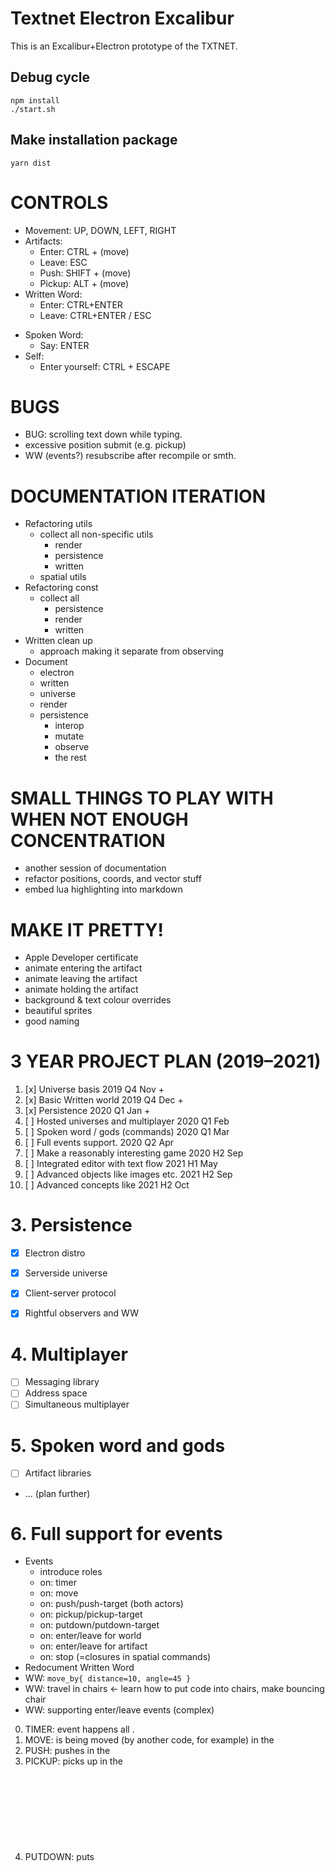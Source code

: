 # Textnet Electron Excalibur

This is an Excalibur+Electron prototype of the TXTNET.

## Debug cycle
    npm install
    ./start.sh

## Make installation package
    yarn dist

# CONTROLS
+ Movement: UP, DOWN, LEFT, RIGHT
+ Artifacts:
    + Enter:  CTRL  + (move)
    + Leave:  ESC 
    + Push:   SHIFT + (move)
    + Pickup: ALT   + (move)
+ Written Word:
    + Enter: CTRL+ENTER 
    + Leave: CTRL+ENTER / ESC
- Spoken Word:
    - Say: ENTER
- Self:
    - Enter yourself: CTRL + ESCAPE


# BUGS
+ BUG: scrolling text down while typing.
+ excessive position submit (e.g. pickup)
+ WW (events?) resubscribe after recompile or smth.

# DOCUMENTATION ITERATION
- Refactoring utils
    - collect all non-specific utils
        - render
        - persistence
        - written
    - spatial utils
- Refactoring const
    - collect all
        - persistence
        - render
        - written
- Written clean up
    - approach making it separate from observing
- Document
    + electron
    + written
    - universe
    + render
    - persistence
        - interop
        - mutate
        - observe
        - the rest

# SMALL THINGS TO PLAY WITH WHEN NOT ENOUGH CONCENTRATION
- another session of documentation
- refactor positions, coords, and vector stuff
- embed lua highlighting into markdown

# MAKE IT PRETTY!
- Apple Developer certificate
- animate entering the artifact
- animate leaving the artifact
- animate holding the artifact
- background & text colour overrides
- beautiful sprites
- good naming



# 3 YEAR PROJECT PLAN (2019–2021)

1.  [x] Universe basis                       2019 Q4 Nov +
2.  [x] Basic Written world                  2019 Q4 Dec +
3.  [x] Persistence                          2020 Q1 Jan +
4.  [ ] Hosted universes and multiplayer     2020 Q1 Feb
5.  [ ] Spoken word / gods (commands)        2020 Q1 Mar
6.  [ ] Full events support.                 2020 Q2 Apr
7.  [ ] Make a reasonably interesting game   2020 H2 Sep
8.  [ ] Integrated editor with text flow     2021 H1 May
9.  [ ] Advanced objects like images etc.    2021 H2 Sep
10. [ ] Advanced concepts like <health>      2021 H2 Oct


# 3. Persistence

- [x] Electron distro
- [x] Serverside universe
- [x] Client-server protocol
- [x] Rightful observers and WW


# 4. Multiplayer

- [ ] Messaging library
- [ ] Address space
- [ ] Simultaneous multiplayer

# 5. Spoken word and gods
- [ ] Artifact libraries
- ... (plan further)

# 6. Full support for events
- Events
    + introduce roles
    + on: timer
    - on: move 
    - on: push/push-target (both actors)
    - on: pickup/pickup-target
    - on: putdown/putdown-target
    - on: enter/leave for world
    - on: enter/leave for artifact
    - on: stop (=closures in spatial commands)
- Redocument Written Word   
- WW: `move_by{ distance=10, angle=45 }`
- WW: travel in chairs <- learn how to put code into chairs, make bouncing chair
- WW: supporting enter/leave events (complex)

0. TIMER:   event happens all <objects>.
1. MOVE:    <object> is being moved (by another code, for example) in the <world>
2. PUSH:    <subject> pushes <object> in the <world>
3. PICKUP:  <subject> picks <object> up in the <world>
4. PUTDOWN: <subject> puts <object> down in the <world>
5. ENTER:   <object> is being entered into the <world> (e.g. by player or by another code)
6. LEAVE:   <object> is removed from the <world>

Which events happen when?
Events only happen if an observer is nearby.
Observer acts as <object>, <subject> or <world>
We have to supply `role` with each event.
Then here are options:
    
    on{ event="push", handler=custom_push } -- default role is <object> always
    on{ event="push", role="object", handler=custom_push }
    function custom_push(artifact, role, direction)
        -- body
    end






----
* https://www.npmjs.com/package/bitboot